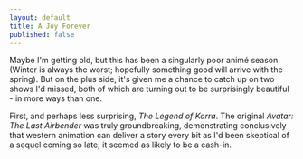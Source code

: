 ```yaml
---
layout: default
title: A Joy Forever
published: false
---
```


Maybe I'm getting old, but this has been a singularly poor animé season. (Winter is always the worst; hopefully something good will arrive with the spring). But on the plus side, it's given me a chance to catch up on two shows I'd missed, both of which are turning out to be surprisingly beautiful - in more ways than one.

First, and perhaps less surprising, *The Legend of Korra*. The original *Avatar: The Last Airbender* was truly groundbreaking, demonstrating conclusively that western animation can deliver a story every bit as 
I'd been skeptical of a sequel coming so late; it seemed as likely to be a cash-in.